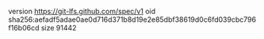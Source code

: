 version https://git-lfs.github.com/spec/v1
oid sha256:aefadf5adae0ae0d716d371b8d19e2e85dbf38619d0c6fd039cbc796f16b06cd
size 91442
